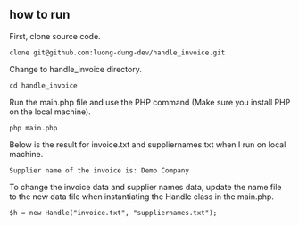 ## how to run
First, clone source code.
```
clone git@github.com:luong-dung-dev/handle_invoice.git
```

Change to handle_invoice directory.
```
cd handle_invoice
```

Run the main.php file and use the PHP command (Make sure you install PHP on the local machine).
```
php main.php
```

Below is the result for invoice.txt and suppliernames.txt when I run on local machine.
```
Supplier name of the invoice is: Demo Company
```

To change the invoice data and supplier names data, update the name file to the new data file when instantiating the Handle class in the main.php.
```
$h = new Handle("invoice.txt", "suppliernames.txt");
```
